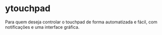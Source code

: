 # ytouchpad
Para quem deseja controlar o touchpad de forma automatizada e fácil, com notificações e uma interface gráfica. 
